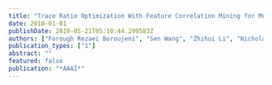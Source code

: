 ```yaml
---
title: "Trace Ratio Optimization With Feature Correlation Mining for Multiclass Discriminant Analysis"
date: 2018-01-01
publishDate: 2019-05-21T05:10:44.299583Z
authors: ["Forough Rezaei Boroujeni", "Sen Wang", "Zhihui Li", "Nicholas West", "Bela Stantic", "Lina Yao", "Guodong Long"]
publication_types: ["1"]
abstract: ""
featured: false
publication: "*AAAI*"
---
```


